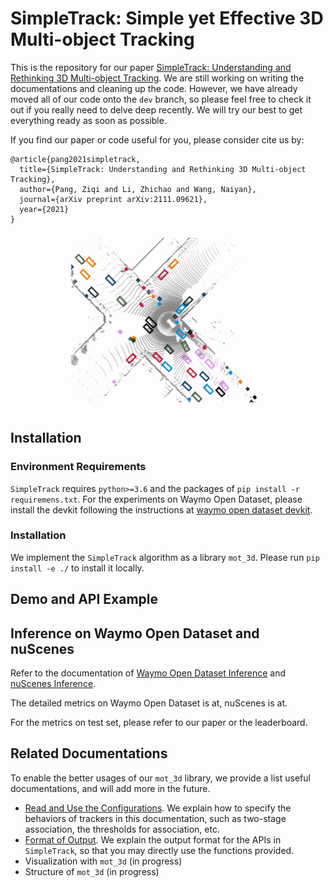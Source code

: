 # SimpleTrack: Simple yet Effective 3D Multi-object Tracking

This is the repository for our paper [SimpleTrack: Understanding and Rethinking 3D Multi-object Tracking](https://arxiv.org/abs/2111.09621). We are still working on writing the documentations and cleaning up the code. However, we have already moved all of our code onto the `dev` branch, so please feel free to check it out if you really need to delve deep recently. We will try our best to get everything ready as soon as possible.

If you find our paper or code useful for you, please consider cite us by:
```
@article{pang2021simpletrack,
  title={SimpleTrack: Understanding and Rethinking 3D Multi-object Tracking},
  author={Pang, Ziqi and Li, Zhichao and Wang, Naiyan},
  journal={arXiv preprint arXiv:2111.09621},
  year={2021}
}
```
<img src="docs/simpletrack_gif.gif">

## Installation

### Environment Requirements

`SimpleTrack` requires `python>=3.6` and the packages of `pip install -r requiremens.txt`. For the experiments on Waymo Open Dataset, please install the devkit following the instructions at [waymo open dataset devkit](https://github.com/waymo-research/waymo-open-dataset).

### Installation

We implement the `SimpleTrack` algorithm as a library `mot_3d`. Please run `pip install -e ./` to install it locally.

## Demo and API Example

## Inference on Waymo Open Dataset and nuScenes

Refer to the documentation of [Waymo Open Dataset Inference](./docs/waymo.md) and [nuScenes Inference](./docs/nuScenes.md).

The detailed metrics on Waymo Open Dataset is at, nuScenes is at.

For the metrics on test set, please refer to our paper or the leaderboard.

## Related Documentations

To enable the better usages of our `mot_3d` library, we provide a list useful documentations, and will add more in the future.

* [Read and Use the Configurations](./docs/config.md). We explain how to specify the behaviors of trackers in this documentation, such as two-stage association, the thresholds for association, etc.
* [Format of Output](./docs/output_format.md). We explain the output format for the APIs in `SimpleTrack`, so that you may directly use the functions provided.
* Visualization with `mot_3d` (in progress)
* Structure of `mot_3d` (in progress)

